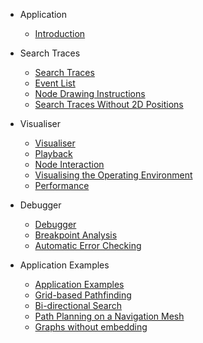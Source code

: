 - Application
  - [Introduction](/)

- Search Traces
  - [Search Traces](search-traces/)
  - [Event List](search-traces/event-list.md)
  - [Node Drawing Instructions](search-traces/node.md)
  - [Search Traces Without 2D Positions](search-traces/no-positions.md)

- Visualiser
  - [Visualiser](visualiser/)
  - [Playback](visualiser/playback.md)
  - [Node Interaction](visualiser/node.md)
  - [Visualising the Operating Environment](visualiser/environment.md)
  - [Performance](visualiser/performance.md)

- Debugger
  - [Debugger](debugger/)
  - [Breakpoint Analysis](debugger/breakpoint.md)
  - [Automatic Error Checking](debugger/error.md)

- Application Examples
  - [Application Examples](applications/)
  - [Grid-based Pathfinding](applications/grid.md)
  - [Bi-directional Search](applications/bi-directional.md)
  - [Path Planning on a Navigation Mesh](applications/mesh.md)
  - [Graphs without embedding](applications/no-embedding.md)
